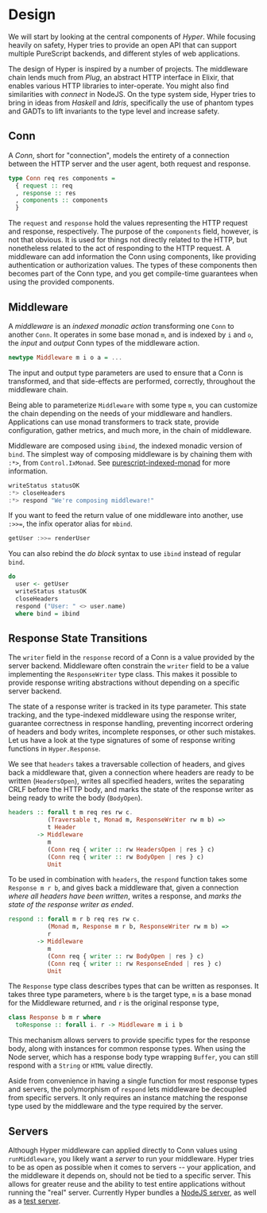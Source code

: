 # Design

We will start by looking at the central components of *Hyper*. While focusing
heavily on safety, Hyper tries to provide an open API that can support multiple
PureScript backends, and different styles of web applications.

The design of Hyper is inspired by a number of projects. The middleware chain
lends much from _Plug_, an abstract HTTP interface in Elixir, that enables
various HTTP libraries to inter-operate. You might also find similarities with
_connect_ in NodeJS. On the type system side, Hyper tries to bring in ideas
from _Haskell_ and _Idris_, specifically the use of phantom types and GADTs to
lift invariants to the type level and increase safety.

## Conn

A *Conn*, short for "connection", models the entirety of a connection
between the HTTP server and the user agent, both request and
response.

``` purescript
type Conn req res components =
  { request :: req
  , response :: res
  , components :: components
  }
```

The `request` and `response` hold the values representing the HTTP request and
response, respectively. The purpose of the `components` field, however, is not
that obvious. It is used for things not directly related to the HTTP, but
nonetheless related to the act of responding to the HTTP request. A middleware
can add information the Conn using components, like providing authentication or
authorization values. The types of these components then becomes part of the
Conn type, and you get compile-time guarantees when using the provided
components.

## Middleware

A *middleware* is an *indexed monadic action* transforming one `Conn` to another
`Conn`. It operates in some base monad `m`, and is indexed by `i` and `o`, the
*input* and *output* Conn types of the middleware action.

``` purescript
newtype Middleware m i o a = ...
```

The input and output type parameters are used to ensure that a Conn is
transformed, and that side-effects are performed, correctly, throughout the
middleware chain.

Being able to parameterize `Middleware` with some type `m`, you can customize
the chain depending on the needs of your middleware and handlers. Applications
can use monad transformers to track state, provide configuration, gather
metrics, and much more, in the chain of middleware.

Middleware are composed using `ibind`, the indexed monadic version of `bind`.
The simplest way of composing middleware is by chaining them with `:*>`, from
`Control.IxMonad`. See [purescript-indexed-monad][ixmonad] for more information.

``` purescript
writeStatus statusOK
:*> closeHeaders
:*> respond "We're composing middleware!"
```

If you want to feed the return value of one middleware into another, use `:>>=`,
the infix operator alias for `mbind`.

```purescript
getUser :>>= renderUser
```

You can also rebind the *do block* syntax to use `ibind` instead of regular
`bind`.

``` purescript
do
  user <- getUser
  writeStatus statusOK
  closeHeaders
  respond ("User: " <> user.name)
  where bind = ibind
```

## Response State Transitions

The `writer` field in the `response` record of a Conn is a value provided by
the server backend. Middleware often constrain the `writer` field to be a
value implementing the `ResponseWriter` type class. This makes it possible to
provide response writing abstractions without depending on a specific server
backend.

The state of a response writer is tracked in its type parameter. This
state tracking, and the type-indexed middleware using the response writer,
guarantee correctness in response handling, preventing incorrect ordering of
headers and body writes, incomplete responses, or other such mistakes. Let us
have a look at the type signatures of some of response writing functions in
`Hyper.Response`.

We see that `headers` takes a traversable collection of headers, and gives
back a middleware that, given a connection where headers are ready to be
written (`HeadersOpen`), writes all specified headers, writes the separating
CRLF before the HTTP body, and marks the state of the response writer as being
ready to write the body (`BodyOpen`).

``` purescript
headers :: forall t m req res rw c.
           (Traversable t, Monad m, ResponseWriter rw m b) =>
           t Header
        -> Middleware
           m
           (Conn req { writer :: rw HeadersOpen | res } c)
           (Conn req { writer :: rw BodyOpen | res } c)
           Unit
```

To be used in combination with `headers`, the `respond` function takes
some `Response m r b`, and gives back a middleware that, given a
connection *where all headers have been written*, writes a response,
and *marks the state of the response writer as ended*.

``` purescript
respond :: forall m r b req res rw c.
           (Monad m, Response m r b, ResponseWriter rw m b) =>
           r
        -> Middleware
           m
           (Conn req { writer :: rw BodyOpen | res } c)
           (Conn req { writer :: rw ResponseEnded | res } c)
           Unit
```

The `Response` type class describes types that can be written as responses.  It
takes three type parameters, where `b` is the target type, `m` is a base monad
for the Middleware returned, and `r` is the original response type,

``` purescript
class Response b m r where
  toResponse :: forall i. r -> Middleware m i i b
```

This mechanism allows servers to provide specific types for the response body,
along with instances for common response types. When using the Node server,
which has a response body type wrapping `Buffer`, you can still respond with
a `String` or `HTML` value directly.

Aside from convenience in having a single function for most response types and
servers, the polymorphism of `respond` lets middleware be decoupled from
specific servers. It only requires an instance matching the response type used
by the middleware and the type required by the server.

[ixmonad]: https://pursuit.purescript.org/packages/purescript-indexed-monad/0.1.1

## Servers

Although Hyper middleware can applied directly to Conn values using
`runMiddleware`, you likely want a *server* to run your middleware. Hyper tries
to be as open as possible when it comes to servers -- your application, and the
middleware it depends on, should not be tied to a specific server. This allows
for greater reuse and the ability to test entire applications without running
the "real" server. Currently Hyper bundles a [NodeJS server](#nodejs), as well
as a [test server](#testing).
